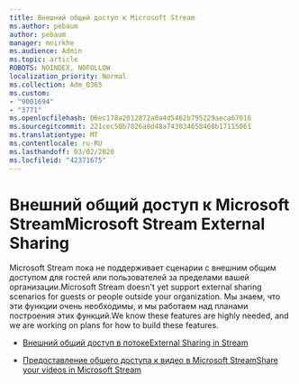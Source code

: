 ```yaml
---
title: Внешний общий доступ к Microsoft Stream
ms.author: pebaum
author: pebaum
manager: mnirkhe
ms.audience: Admin
ms.topic: article
ROBOTS: NOINDEX, NOFOLLOW
localization_priority: Normal
ms.collection: Adm_O365
ms.custom:
- "9001694"
- "3771"
ms.openlocfilehash: 06ec178a2012872a0a4d5462b795229aeca67016
ms.sourcegitcommit: 221cec50b7026a8d48a743034658460b17115061
ms.translationtype: MT
ms.contentlocale: ru-RU
ms.lasthandoff: 03/02/2020
ms.locfileid: "42371675"
---
```

# <a name="microsoft-stream-external-sharing"></a><span data-ttu-id="7049c-102">Внешний общий доступ к Microsoft Stream</span><span class="sxs-lookup"><span data-stu-id="7049c-102">Microsoft Stream External Sharing</span></span>

<span data-ttu-id="7049c-103">Microsoft Stream пока не поддерживает сценарии с внешним общим доступом для гостей или пользователей за пределами вашей организации.</span><span class="sxs-lookup"><span data-stu-id="7049c-103">Microsoft Stream doesn't yet support external sharing scenarios for guests or people outside your organization.</span></span> <span data-ttu-id="7049c-104">Мы знаем, что эти функции очень необходимы, и мы работаем над планами построения этих функций.</span><span class="sxs-lookup"><span data-stu-id="7049c-104">We know these features are highly needed, and we are working on plans for how to build these features.</span></span>

- [<span data-ttu-id="7049c-105">Внешний общий доступ в потоке</span><span class="sxs-lookup"><span data-stu-id="7049c-105">External Sharing in Stream</span></span>](https://docs.microsoft.com/en-us/stream/portal-share-video#external-sharing)

- [<span data-ttu-id="7049c-106">Предоставление общего доступа к видео в Microsoft Stream</span><span class="sxs-lookup"><span data-stu-id="7049c-106">Share your videos in Microsoft Stream</span></span>](https://docs.microsoft.com/en-us/stream/portal-share-video)
